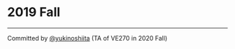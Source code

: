 # 2019 Fall
---
Committed by [@yukinoshiita](https://github.com/yukinoshiita) (TA of VE270 in 2020 Fall)
